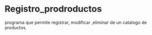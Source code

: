 # Registro_prodroductos
programa que permite registrar, modificar ,eliminar de un catalogo de productos.
